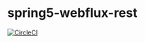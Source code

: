 # spring5-webflux-rest

[![CircleCI](https://circleci.com/gh/sbouhaddi/spring5-webflux-rest.svg?style=svg)](https://circleci.com/gh/sbouhaddi/spring5-webflux-rest)
